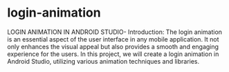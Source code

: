 # login-animation
LOGIN ANIMATION IN ANDROID STUDIO-
Introduction:
The login animation is an essential aspect of the user interface in any mobile application. It 
not only enhances the visual appeal but also provides a smooth and engaging experience 
for the users. In this project, we will create a login animation in Android Studio, utilizing 
various animation techniques and libraries.
